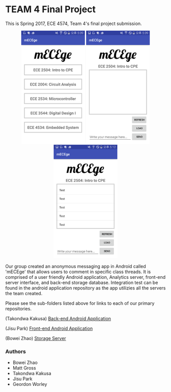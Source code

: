 # TEAM 4 Final Project
This is Spring 2017, ECE 4574, Team 4's final project submission. 


<p align="center">
  <img src="https://github.com/ldev-r3-t4/mECEge-FINAL/blob/master/mECEge_1.png" width="200"> <img src="https://github.com/ldev-r3-t4/mECEge-FINAL/blob/master/mECEge_2.png" width="200"> <img src="https://github.com/ldev-r3-t4/mECEge-FINAL/blob/master/mECEge_3.png" width="200">
</p>

Our group created an anonymous messaging app in Android called 'mECEge' that allows users to comment in specific class threads. It is comprised of a user friendly Android application, Analytics server, front-end server interface, and back-end storage database. Integration test can be found in the android application repository as the app utilizies all the servers the team created. 

Please see the sub-folders listed above for links to each of our primary repositories.

(Takondwa Kakusa)   [Back-end Android Application](https://github.com/tkakusa/AndroidBackground/tree/master)

(Jisu Park)   [Front-end Android Application](https://github.com/ldev-r3-t4/mECge-FINAL)

(Bowei Zhao) [Storage Server](https://github.com/ldev-r3-t4/storage_server)


### Authors ###

* Bowei Zhao
* Matt Gross
* Takondwa Kakusa
* Jisu Park
* Geordon Worley
